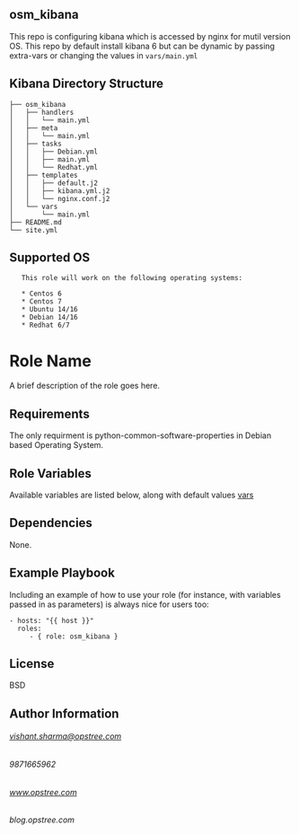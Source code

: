 osm_kibana
----------
This repo is configuring kibana which is accessed by nginx for mutil version OS. This repo by default install kibana 6 but can be dynamic by passing extra-vars or changing the values in ```vars/main.yml```

Kibana Directory Structure
--------------------------
```
├── osm_kibana
│   ├── handlers
│   │   └── main.yml
│   ├── meta
│   │   └── main.yml
│   ├── tasks
│   │   ├── Debian.yml
│   │   ├── main.yml
│   │   └── Redhat.yml
│   ├── templates
│   │   ├── default.j2
│   │   ├── kibana.yml.j2
│   │   └── nginx.conf.j2
│   └── vars
│       └── main.yml
├── README.md
└── site.yml
```

Supported OS
------------
```
   This role will work on the following operating systems:

   * Centos 6
   * Centos 7
   * Ubuntu 14/16
   * Debian 14/16
   * Redhat 6/7
```

Role Name
=========

A brief description of the role goes here.

Requirements
------------
The only requirment is python-common-software-properties in Debian based Operating System.

Role Variables
--------------

Available variables are listed below, along with default values [vars](https://github.com/opstree-ansible/osm_kibana/blob/master/vars/main.yml)


Dependencies
------------

None.

Example Playbook
----------------

Including an example of how to use your role (for instance, with variables passed in as parameters) is always nice for users too:

    - hosts: "{{ host }}"
      roles:
         - { role: osm_kibana }

License
-------

BSD

Author Information
------------------
###### vishant.sharma@opstree.com

###### 9871665962

###### www.opstree.com

###### blog.opstree.com

